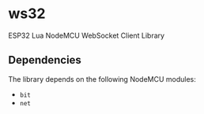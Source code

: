 # ws32
ESP32 Lua NodeMCU WebSocket Client Library

## Dependencies

The library depends on the following NodeMCU modules:

  - `bit`
  - `net`
